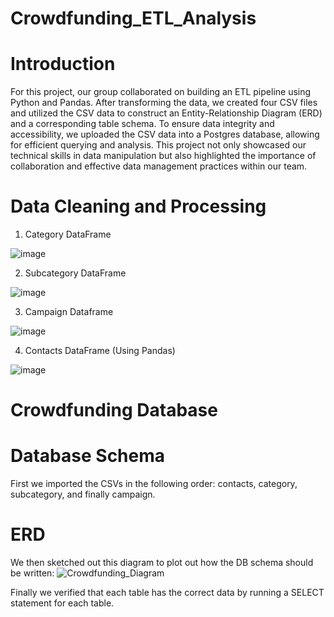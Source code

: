 # Crowdfunding_ETL_Analysis
# Introduction
For this project, our group collaborated on building an ETL pipeline using Python and Pandas. After transforming the data, we created four CSV files  and utilized the CSV data to construct an Entity-Relationship Diagram (ERD) and a corresponding table schema. To ensure data integrity and accessibility, we uploaded the CSV data into a Postgres database, allowing for efficient querying and analysis. This project not only showcased our technical skills in data manipulation but also highlighted the importance of collaboration and effective data management practices within our team.

# Data Cleaning and Processing 

1. Category DataFrame
   
![image](https://github.com/sarah-the-data-gal/crowdfunding_ETL_analysis/assets/159848624/dc00563a-323c-47f2-ae21-dc05b3f5601b)

2. Subcategory DataFrame
   
![image](https://github.com/sarah-the-data-gal/crowdfunding_ETL_analysis/assets/159848624/f083e3ea-0c79-4e9c-9d85-93a9b14585c7)

3. Campaign Dataframe
   
![image](https://github.com/sarah-the-data-gal/crowdfunding_ETL_analysis/assets/159848624/7df005ab-07d1-40b7-bd8a-b5b9af3138bc)

4. Contacts DataFrame (Using Pandas)
   
![image](https://github.com/sarah-the-data-gal/crowdfunding_ETL_analysis/assets/159848624/07ecab4b-be07-403e-b071-fcbca52ab037)


# Crowdfunding Database 

# Database Schema 
First we imported the CSVs in the following order: contacts, category, subcategory, and finally campaign. 

# ERD
We then sketched out this diagram to plot out how the DB schema should be written:
![Crowdfunding_Diagram](https://github.com/sarah-the-data-gal/crowdfunding_ETL_analysis/assets/159952161/5ec45d28-eed1-4a90-8025-d9923789a734)


Finally we verified that each table has the correct data by running a SELECT statement for each table. 



